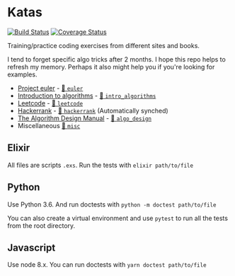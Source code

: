 # Katas
[![Build Status](https://travis-ci.org/graffic/katas.svg?branch=master)](https://travis-ci.org/graffic/katas)
[![Coverage Status](https://coveralls.io/repos/github/graffic/katas/badge.svg?branch=master)](https://coveralls.io/github/graffic/katas?branch=master)

Training/practice coding exercises from different sites and books.

I tend to forget specific algo tricks after 2 months. I hope this repo helps to refresh my memory. Perhaps it also might help you if you're looking for examples.


* [Project euler](https://projecteuler.net/archives) - [📂 `euler`](euler)
* [Introduction to algorithms](https://mitpress.mit.edu/books/introduction-algorithms) - [📂 `intro_algorithms`](intro_algorithms)
* [Leetcode](https://leetcode.com/problemset/all/) - [📂 `leetcode`](leetcode)
* [Hackerrank](https://www.hackerrank.com/) - [📂 `hackerrank`](hackerrank) (Automatically synched)
* [The Algorithm Design Manual](http://www.algorist.com) - [📂 `algo_design`](algo_design)
* Miscellaneous [📂 `misc`](misc)

## Elixir

All files are scripts `.exs`. Run the tests with `elixir path/to/file`

## Python

Use Python 3.6. And run doctests with `python -m doctest path/to/file`

You can also create a virtual environment and use `pytest` to run all the tests from the root directory.

## Javascript

Use node 8.x. You can run doctests with `yarn doctest path/to/file`

